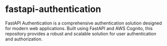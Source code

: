 # fastapi-authentication
FastAPI Authentication is a comprehensive authentication solution designed for modern web applications. Built using FastAPI and AWS Cognito, this repository provides a robust and scalable solution for user authentication and authorization.
